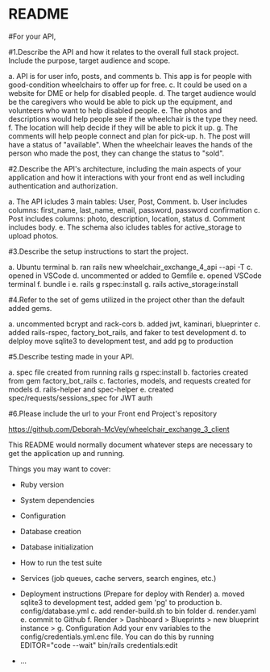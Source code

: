 # README

#For your API,

#1.Describe the API and how it relates to the overall full stack project. Include the purpose, target audience and scope.

a. API is for user info, posts, and comments
b. This app is for people with good-condition wheelchairs to offer up for free.
c. It could be used on a website for DME or help for disabled people. 
d. The target audience would be the caregivers who would be able to pick up the equipment, and volunteers who want to help disabled people. 
e. The photos and descriptions would help people see if the wheelchair is the type they need.
f. The location will help decide if they will be able to pick it up.
g. The comments will help people connect and plan for pick-up. 
h. The post will have a status of "available". When the wheelchair leaves the hands of the person who made the post, they can change the status to "sold".

#2.Describe the API's architecture, including the main aspects of your application and how it interactions with your front end as well including authentication and authorization.

a. The API icludes 3 main tables: User, Post, Comment.
b. User includes columns: first_name, last_name, email, password, password confirmation
c. Post includes columns: photo, description, location, status
d. Comment includes body.
e. The schema also icludes tables for active_storage to upload photos.

#3.Describe the setup instructions to start the project.

a. Ubuntu terminal
b. ran rails new wheelchair_exchange_4_api --api -T
c. opened in VSCode
d. uncommented or added to Gemfile
e. opened VSCode terminal
f. bundle i
e. rails g rspec:install
g. rails active_storage:install

#4.Refer to the set of gems utilized in the project other than the default added gems.

a. uncommented bcrypt and rack-cors
b. added jwt, kaminari, blueprinter
c. added rails-rspec, factory_bot_rails, and faker to test development
d. to delploy move sqlite3 to development test, and add pg to production

#5.Describe testing made in your API.

a. spec file created from running rails g rspec:install
b. factories created from gem factory_bot_rails 
c. factories, models, and requests created for models
d. rails-helper and spec-helper
e. created spec/requests/sessions_spec for JWT auth
 
#6.Please include the url to your Front end Project's repository

https://github.com/Deborah-McVey/wheelchair_exchange_3_client


This README would normally document whatever steps are necessary to get the
application up and running.

Things you may want to cover:

* Ruby version

* System dependencies

* Configuration

* Database creation

* Database initialization

* How to run the test suite

* Services (job queues, cache servers, search engines, etc.)

* Deployment instructions (Prepare for deploy with Render)
a. moved sqlite3 to development test, added gem 'pg' to production
b. config/database.yml
c. add render-build.sh to bin folder
d. render.yaml
e. commit to Github
f. Render > Dashboard > Blueprints > new blueprint instance > 
g. Configuration Add your env variables to the config/credentials.yml.enc file. You can do this by running EDITOR="code --wait" bin/rails credentials:edit

* ...